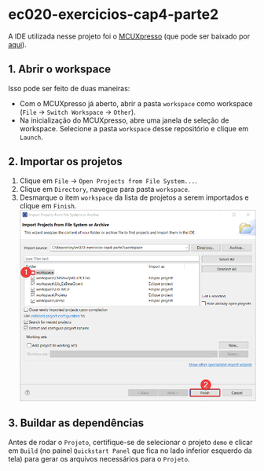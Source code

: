 # ec020-exercicios-cap4-parte2

A IDE utilizada nesse projeto foi o [MCUXpresso](https://www.nxp.com/design/software/development-software/mcuxpresso-software-and-tools/mcuxpresso-integrated-development-environment-ide:MCUXpresso-IDE) (que pode ser baixado por [aqui](https://www.nxp.com/webapp/swlicensing/sso/downloadSoftware.sp?catid=MCUXPRESSO)).

## 1. Abrir o workspace
Isso pode ser feito de duas maneiras:
- Com o MCUXpresso já aberto, abrir a pasta `workspace` como workspace (`File` -> `Switch Workspace` -> `Other`).
- Na inicialização do MCUXpresso, abre uma janela de seleção de workspace. Selecione a pasta `workspace` desse repositório e clique em `Launch`.

## 2. Importar os projetos
1. Clique em `File` -> `Open Projects from File System...`.
2. Clique em `Directory`, navegue para pasta `workspace`.
3. Desmarque o item `workspace` da lista de projetos a serem importados e clique em `Finish`.
  ![Passos para importar os projetos](importar_projetos.png "Passos para importar os projetos")

## 3. Buildar as dependências
Antes de rodar o `Projeto`, certifique-se de selecionar o projeto `demo` e clicar em `Build` (no painel `Quickstart Panel` que fica no lado inferior esquerdo da tela) para gerar os arquivos necessários para o `Projeto`.